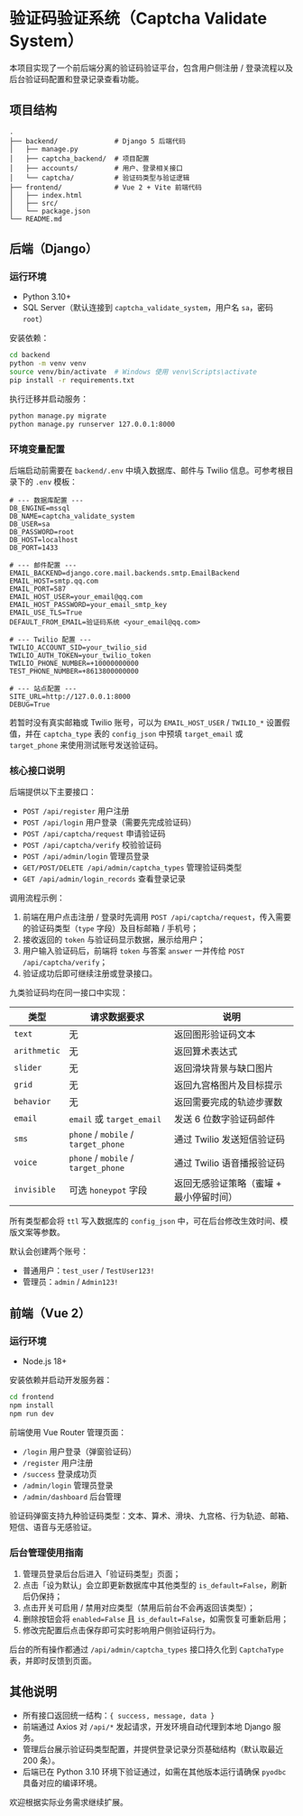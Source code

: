 # 验证码验证系统（Captcha Validate System）

本项目实现了一个前后端分离的验证码验证平台，包含用户侧注册 / 登录流程以及后台验证码配置和登录记录查看功能。

## 项目结构

```
.
├── backend/              # Django 5 后端代码
│   ├── manage.py
│   ├── captcha_backend/  # 项目配置
│   ├── accounts/         # 用户、登录相关接口
│   └── captcha/          # 验证码类型与验证逻辑
├── frontend/             # Vue 2 + Vite 前端代码
│   ├── index.html
│   ├── src/
│   └── package.json
└── README.md
```

## 后端（Django）

### 运行环境

- Python 3.10+
- SQL Server（默认连接到 `captcha_validate_system`，用户名 `sa`，密码 `root`）

安装依赖：

```bash
cd backend
python -m venv venv
source venv/bin/activate  # Windows 使用 venv\Scripts\activate
pip install -r requirements.txt
```

执行迁移并启动服务：

```bash
python manage.py migrate
python manage.py runserver 127.0.0.1:8000
```

### 环境变量配置

后端启动前需要在 `backend/.env` 中填入数据库、邮件与 Twilio 信息。可参考根目录下的 `.env` 模板：

```env
# --- 数据库配置 ---
DB_ENGINE=mssql
DB_NAME=captcha_validate_system
DB_USER=sa
DB_PASSWORD=root
DB_HOST=localhost
DB_PORT=1433

# --- 邮件配置 ---
EMAIL_BACKEND=django.core.mail.backends.smtp.EmailBackend
EMAIL_HOST=smtp.qq.com
EMAIL_PORT=587
EMAIL_HOST_USER=your_email@qq.com
EMAIL_HOST_PASSWORD=your_email_smtp_key
EMAIL_USE_TLS=True
DEFAULT_FROM_EMAIL=验证码系统 <your_email@qq.com>

# --- Twilio 配置 ---
TWILIO_ACCOUNT_SID=your_twilio_sid
TWILIO_AUTH_TOKEN=your_twilio_token
TWILIO_PHONE_NUMBER=+10000000000
TEST_PHONE_NUMBER=+8613800000000

# --- 站点配置 ---
SITE_URL=http://127.0.0.1:8000
DEBUG=True
```

若暂时没有真实邮箱或 Twilio 账号，可以为 `EMAIL_HOST_USER` / `TWILIO_*` 设置假值，并在 `captcha_type` 表的 `config_json` 中预填 `target_email` 或 `target_phone` 来使用测试账号发送验证码。

### 核心接口说明

后端提供以下主要接口：

- `POST /api/register` 用户注册
- `POST /api/login` 用户登录（需要先完成验证码）
- `POST /api/captcha/request` 申请验证码
- `POST /api/captcha/verify` 校验验证码
- `POST /api/admin/login` 管理员登录
- `GET/POST/DELETE /api/admin/captcha_types` 管理验证码类型
- `GET /api/admin/login_records` 查看登录记录

调用流程示例：

1. 前端在用户点击注册 / 登录时先调用 `POST /api/captcha/request`，传入需要的验证码类型（`type` 字段）及目标邮箱 / 手机号；
2. 接收返回的 `token` 与验证码显示数据，展示给用户；
3. 用户输入验证码后，前端将 `token` 与答案 `answer` 一并传给 `POST /api/captcha/verify`；
4. 验证成功后即可继续注册或登录接口。

九类验证码均在同一接口中实现：

| 类型 | 请求数据要求 | 说明 |
| --- | --- | --- |
| `text` | 无 | 返回图形验证码文本 | 
| `arithmetic` | 无 | 返回算术表达式 | 
| `slider` | 无 | 返回滑块背景与缺口图片 | 
| `grid` | 无 | 返回九宫格图片及目标提示 | 
| `behavior` | 无 | 返回需要完成的轨迹步骤数 | 
| `email` | `email` 或 `target_email` | 发送 6 位数字验证码邮件 | 
| `sms` | `phone` / `mobile` / `target_phone` | 通过 Twilio 发送短信验证码 | 
| `voice` | `phone` / `mobile` / `target_phone` | 通过 Twilio 语音播报验证码 | 
| `invisible` | 可选 `honeypot` 字段 | 返回无感验证策略（蜜罐 + 最小停留时间） |

所有类型都会将 `ttl` 写入数据库的 `config_json` 中，可在后台修改生效时间、模版文案等参数。

默认会创建两个账号：

- 普通用户：`test_user` / `TestUser123!`
- 管理员：`admin` / `Admin123!`

## 前端（Vue 2）

### 运行环境

- Node.js 18+

安装依赖并启动开发服务器：

```bash
cd frontend
npm install
npm run dev
```

前端使用 Vue Router 管理页面：

- `/login` 用户登录（弹窗验证码）
- `/register` 用户注册
- `/success` 登录成功页
- `/admin/login` 管理员登录
- `/admin/dashboard` 后台管理

验证码弹窗支持九种验证码类型：文本、算术、滑块、九宫格、行为轨迹、邮箱、短信、语音与无感验证。

### 后台管理使用指南

1. 管理员登录后台后进入「验证码类型」页面；
2. 点击「设为默认」会立即更新数据库中其他类型的 `is_default=False`，刷新后仍保持；
3. 点击开关可启用 / 禁用对应类型（禁用后前台不会再返回该类型）；
4. 删除按钮会将 `enabled=False` 且 `is_default=False`，如需恢复可重新启用；
5. 修改完配置后点击保存即可实时影响用户侧验证码行为。

后台的所有操作都通过 `/api/admin/captcha_types` 接口持久化到 `CaptchaType` 表，并即时反馈到页面。

## 其他说明

- 所有接口返回统一结构：`{ success, message, data }`
- 前端通过 Axios 对 `/api/*` 发起请求，开发环境自动代理到本地 Django 服务。
- 管理后台展示验证码类型配置，并提供登录记录分页基础结构（默认取最近 200 条）。
- 后端已在 Python 3.10 环境下验证通过，如需在其他版本运行请确保 `pyodbc` 具备对应的编译环境。

欢迎根据实际业务需求继续扩展。
